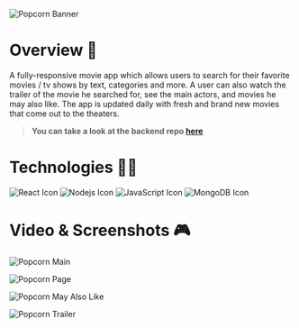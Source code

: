 ![Popcorn Banner](https://i.ibb.co/ZBz6xxL/Group-1.png)

# Overview 👋

A fully-responsive movie app which allows users to search for their favorite movies / tv shows by text, categories and more. A user can also watch the trailer of the movie he searched for, see the main actors, and movies he may also like. The app is updated daily with fresh and brand new movies that come out to the theaters.

> **You can take a look at the backend repo [here](https://github.com/gilgg/popcorn-enhanced-backend)**

# Technologies 👨‍💻

![React Icon](https://i.ibb.co/Hn15fp4/Group-7.png, "React")
![Nodejs Icon](https://i.ibb.co/z4nkDzx/Group-1.png, "Nodejs")
![JavaScript Icon](https://i.ibb.co/ZVZkD7P/Group-4.png, "JavaScript")
![MongoDB Icon](https://i.ibb.co/yN2cwm4/Group-5.png, "MongoDB")

# Video & Screenshots 🎮

![Popcorn Main](https://i.ibb.co/KXH2NcS/popcorn-1.png)

![Popcorn Page](https://i.ibb.co/yFbV54K/popcorn-2.png)

![Popcorn May Also Like](https://i.ibb.co/54WsnsR/popcorn-3.png)

![Popcorn Trailer](https://i.ibb.co/58Hg3hQ/popcorn-4.png)
